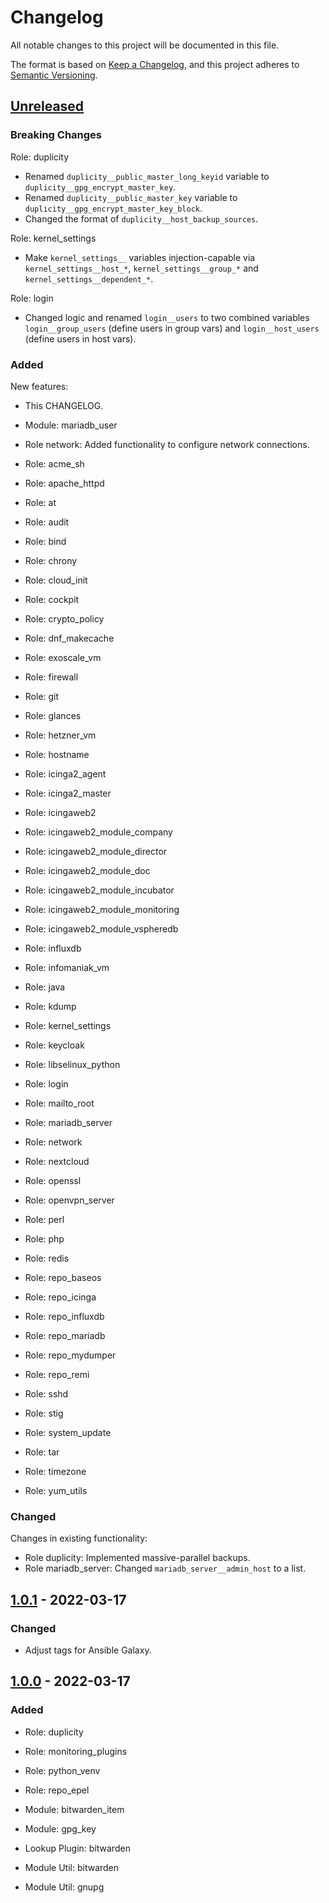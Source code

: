 # Changelog
All notable changes to this project will be documented in this file.

The format is based on [Keep a Changelog](https://keepachangelog.com/en/1.0.0/),
and this project adheres to [Semantic Versioning](https://semver.org/spec/v2.0.0.html).


## [Unreleased]

### Breaking Changes

Role: duplicity
* Renamed `duplicity__public_master_long_keyid` variable to `duplicity__gpg_encrypt_master_key`.
* Renamed `duplicity__public_master_key` variable to `duplicity__gpg_encrypt_master_key_block`.
* Changed the format of `duplicity__host_backup_sources`.

Role: kernel_settings
* Make `kernel_settings__` variables injection-capable via `kernel_settings__host_*`, `kernel_settings__group_*` and `kernel_settings__dependent_*`.

Role: login
* Changed logic and renamed `login__users` to two combined variables `login__group_users` (define users in group vars) and `login__host_users` (define users in host vars).


### Added

New features:

* This CHANGELOG.

* Module: mariadb_user
* Role network: Added functionality to configure network connections.

* Role: acme_sh
* Role: apache_httpd
* Role: at
* Role: audit
* Role: bind
* Role: chrony
* Role: cloud_init
* Role: cockpit
* Role: crypto_policy
* Role: dnf_makecache
* Role: exoscale_vm
* Role: firewall
* Role: git
* Role: glances
* Role: hetzner_vm
* Role: hostname
* Role: icinga2_agent
* Role: icinga2_master
* Role: icingaweb2
* Role: icingaweb2_module_company
* Role: icingaweb2_module_director
* Role: icingaweb2_module_doc
* Role: icingaweb2_module_incubator
* Role: icingaweb2_module_monitoring
* Role: icingaweb2_module_vspheredb
* Role: influxdb
* Role: infomaniak_vm
* Role: java
* Role: kdump
* Role: kernel_settings
* Role: keycloak
* Role: libselinux_python
* Role: login
* Role: mailto_root
* Role: mariadb_server
* Role: network
* Role: nextcloud
* Role: openssl
* Role: openvpn_server
* Role: perl
* Role: php
* Role: redis
* Role: repo_baseos
* Role: repo_icinga
* Role: repo_influxdb
* Role: repo_mariadb
* Role: repo_mydumper
* Role: repo_remi
* Role: sshd
* Role: stig
* Role: system_update
* Role: tar
* Role: timezone
* Role: yum_utils

### Changed

Changes in existing functionality:

* Role duplicity: Implemented massive-parallel backups.
* Role mariadb_server: Changed `mariadb_server__admin_host` to a list.


## [1.0.1] - 2022-03-17

### Changed

* Adjust tags for Ansible Galaxy.


## [1.0.0] - 2022-03-17

### Added

* Role: duplicity
* Role: monitoring_plugins
* Role: python_venv
* Role: repo_epel

* Module: bitwarden_item
* Module: gpg_key

* Lookup Plugin: bitwarden

* Module Util: bitwarden
* Module Util: gnupg


[Unreleased]: https://github.com/Linuxfabrik/lfops/compare/v1.0.1...HEAD
[1.0.1]: https://github.com/Linuxfabrik/lfops/compare/v1.0.0...v1.0.1
[1.0.0]: https://github.com/Linuxfabrik/lfops/releases/tag/v1.0.0

